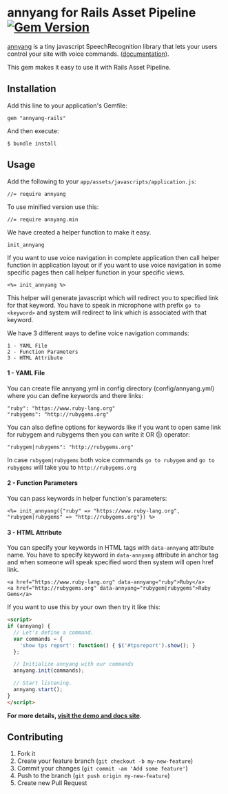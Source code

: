 # annyang for Rails Asset Pipeline [![Gem Version](https://badge.fury.io/rb/annyang-rails.png)](http://badge.fury.io/rb/annyang-rails)

[annyang](https://github.com/TalAter/annyang) is a tiny javascript SpeechRecognition library that lets your users control your site with voice commands. ([documentation](https://www.talater.com/annyang/)). 

This gem makes it easy to use it with Rails Asset Pipeline.

## Installation

Add this line to your application's Gemfile:

    gem "annyang-rails"

And then execute:

    $ bundle install

## Usage

Add the following to your `app/assets/javascripts/application.js`:

    //= require annyang

To use minified version use this:

    //= require annyang.min

We have created a helper function to make it easy.

    init_annyang

If you want to use voice navigation in complete application then call helper function in application layout or if you want to use voice navigation in some specific pages then call helper function in your specific views.

    <%= init_annyang %>

This helper will generate javascript which will redirect you to specified link for that keyword. You have to speak in microphone with prefix `go to <keyword>` and system will redirect to link which is associated with that keyword.

We have 3 different ways to define voice navigation commands:

    1 - YAML File
    2 - Function Parameters
    3 - HTML Attribute

#### 1 - YAML File

You can create file annyang.yml in config directory (config/annyang.yml) where you can define keywords and there links:

    "ruby": "https://www.ruby-lang.org"
    "rubygems": "http://rubygems.org"

You can also define options for keywords like if you want to open same link for rubygem and rubygems then you can write it OR (|) operator:

    "rubygem|rubygems": "http://rubygems.org"
    
In case `rubygem|rubygems` both voice commands `go to rubygem` and `go to rubygems` will take you to `http://rubygems.org`

#### 2 - Function Parameters

You can pass keywords in helper function's parameters:

    <%= init_annyang({"ruby" => "https://www.ruby-lang.org", "rubygem|rubygems" => "http://rubygems.org"}) %>

#### 3 - HTML Attribute

You can specify your keywords in HTML tags with `data-annyang` attribute name.
You have to specify keyword in `data-annyang` attribute in anchor tag and when someone will speak specified word then system will open href link.

    <a href="https://www.ruby-lang.org" data-annyang="ruby">Ruby</a>
    <a href="http://rubygems.org" data-annyang="rubygem|rubygems">Ruby Gems</a>



If you want to use this by your own then try it like this:

````html
<script>
if (annyang) {
  // Let's define a command.
  var commands = {
    'show tps report': function() { $('#tpsreport').show(); }
  };

  // Initialize annyang with our commands
  annyang.init(commands);

  // Start listening.
  annyang.start();
}
</script>

````

**For more details, [visit the demo and docs site](https://www.talater.com/annyang).**


## Contributing

1. Fork it
2. Create your feature branch (`git checkout -b my-new-feature`)
3. Commit your changes (`git commit -am 'Add some feature'`)
4. Push to the branch (`git push origin my-new-feature`)
5. Create new Pull Request

